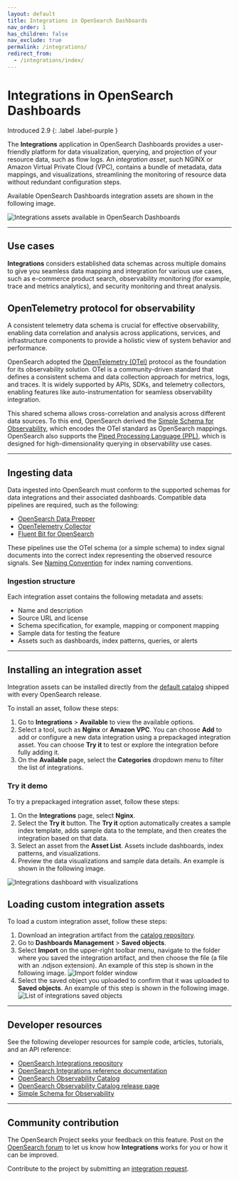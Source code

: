 ```yaml
---
layout: default
title: Integrations in OpenSearch Dashboards
nav_order: 1
has_children: false
nav_exclude: true
permalink: /integrations/
redirect_from:
  - /integrations/index/
---
```


# Integrations in OpenSearch Dashboards
Introduced 2.9
{: .label .label-purple }

The **Integrations** application in OpenSearch Dashboards provides a user-friendly platform for data visualization, querying, and projection of your resource data, such as flow logs. An _integration asset_, such NGINX or Amazon Virtual Private Cloud (VPC), contains a bundle of metadata, data mappings, and visualizations, streamlining the monitoring of resource data without redundant configuration steps. 

Available OpenSearch Dashboards integration assets are shown in the following image.

![Integrations assets available in OpenSearch Dashboards]({{site.url}}{{site.baseurl}}/images/dashboards/integrations-assets.png)

---

## Use cases

**Integrations** considers established data schemas across multiple domains to give you seamless data mapping and integration for various use cases, such as e-commerce product search, observability monitoring (for example, trace and metrics analytics), and security monitoring and threat analysis. 

## OpenTelemetry protocol for observability

A consistent telemetry data schema is crucial for effective observability, enabling data correlation and analysis across applications, services, and infrastructure components to provide a holistic view of system behavior and performance.

OpenSearch adopted the [OpenTelemetry (OTel)](https://opentelemetry.io/) protocol as the foundation for its observability solution. OTel is a community-driven standard that defines a consistent schema and data collection approach for metrics, logs, and traces. It is widely supported by APIs, SDKs, and telemetry collectors, enabling features like auto-instrumentation for seamless observability integration. 

This shared schema allows cross-correlation and analysis across different data sources. To this end, OpenSearch derived the [Simple Schema for Observability](https://github.com/opensearch-project/opensearch-catalog/tree/main/docs/schema/observability), which encodes the OTel standard as OpenSearch mappings. OpenSearch also supports the [Piped Processing Language (PPL)]({{site.url}}{{site.baseurl}}/search-plugins/sql/ppl/index/), which is designed for high-dimensionality querying in observability use cases.

---

## Ingesting data

Data ingested into OpenSearch must conform to the supported schemas for data integrations and their associated dashboards. Compatible data pipelines are required, such as the following:

- [OpenSearch Data Prepper](https://github.com/opensearch-project/data-prepper)
- [OpenTelemetry Collector](https://github.com/open-telemetry/opentelemetry-collector)
- [Fluent Bit for OpenSearch](https://docs.fluentbit.io/manual/pipeline/outputs/opensearch)

These pipelines use the OTel schema (or a simple schema) to index signal documents into the correct index representing the observed resource signals. See [Naming Convention](https://github.com/opensearch-project/opensearch-catalog/blob/main/docs/schema/observability/Naming-convention.md) for index naming conventions. 

### Ingestion structure

Each integration asset contains the following metadata and assets:

* Name and description
* Source URL and license
* Schema specification, for example, mapping or component mapping
* Sample data for testing the feature
* Assets such as dashboards, index patterns, queries, or alerts

---

## Installing an integration asset 

Integration assets can be installed directly from the [default catalog](https://github.com/opensearch-project/opensearch-catalog/blob/main/docs/integrations/Release.md) shipped with every OpenSearch release.

To install an asset, follow these steps:

1. Go to **Integrations** > **Available** to view the available options. 
2. Select a tool, such as **Nginx** or **Amazon VPC**. You can choose **Add** to add or configure a new data integration using a prepackaged integration asset. You can choose **Try it** to test or explore the integration before fully adding it.
3. On the **Available** page, select the **Categories** dropdown menu to filter the list of integrations.

### Try it demo

To try a prepackaged integration asset, follow these steps:

1. On the **Integrations** page, select **Nginx**.
2. Select the **Try it** button. The **Try it** option automatically creates a sample index template, adds sample data to the template, and then creates the integration based on that data.
3. Select an asset from the **Asset List**. Assets include dashboards, index patterns, and visualizations.
4. Preview the data visualizations and sample data details. An example is shown in the following image.

  ![Integrations dashboard with visualizations]({{site.url}}{{site.baseurl}}/images/integrations/nginx-integration-dashboard.png)

## Loading custom integration assets

To load a custom integration asset, follow these steps: 

1. Download an integration artifact from the [catalog repository](https://github.com/opensearch-project/opensearch-catalog/blob/main/docs/integrations/Release.md).
2. Go to **Dashboards Management** > **Saved objects**.
3. Select **Import** on the upper-right toolbar menu, navigate to the folder where you saved the integration artifact, and then choose the file (a file with an .ndjson extension). An example of this step is shown in the following image.
  ![Import folder window]({{site.url}}{{site.baseurl}}/images/integrations/integration-import-file.png)
4. Select the saved object you uploaded to confirm that it was uploaded to **Saved objects**. An example of this step is shown in the following image.
  ![List of integrations saved objects]({{site.url}}{{site.baseurl}}/images/integrations/select-uploaded-integration.png)

---

## Developer resources

See the following developer resources for sample code, articles, tutorials, and an API reference:

- [OpenSearch Integrations repository](https://github.com/opensearch-project/opensearch-catalog)
- [OpenSearch Integrations reference documentation](https://github.com/opensearch-project/opensearch-catalog/tree/main/docs/integrations)
- [OpenSearch Observability Catalog](https://htmlpreview.github.io/?https://github.com/opensearch-project/opensearch-catalog/blob/main/integrations/observability/catalog.html)
- [OpenSearch Observability Catalog release page](https://github.com/opensearch-project/opensearch-catalog/blob/main/docs/integrations/Release.md)
- [Simple Schema for Observability](https://github.com/opensearch-project/opensearch-catalog/tree/main/docs/schema/observability)

---

## Community contribution

The OpenSearch Project seeks your feedback on this feature. Post on the [OpenSearch forum](https://forum.opensearch.org/) to let us know how **Integrations** works for you or how it can be improved.
 
Contribute to the project by submitting an [integration request](https://github.com/opensearch-project/dashboards-observability/issues/new?assignees=&labels=integration%2C+untriaged&projects=&template=integration_request.md&title=%5BIntegration%5D).
